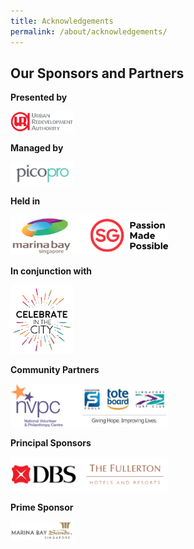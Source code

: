 ```yaml
---
title: Acknowledgements
permalink: /about/acknowledgements/
---
```

## Our Sponsors and Partners

**Presented by**
<div style="width:20%"><a href="https://www.google.com"><img src="/images/logos/uralogo.png" alt="URA" /></a></div>

**Managed by**
<div style="width:20%"><a href="https://www.google.com"><img src="/images/logos/pico.png" alt="pico" /></a></div>

**Held in**
<div style="width:50%"><a href="https://www.google.com"><img src="/images/logos/marina-sg-passion.png" alt="marina-sg-passion" /></a></div>

**In conjunction with**

<div style="width:20%"><a href="https://www.google.com"><img src="/images/logos/citc.jpg" alt="celebrate-in-the-city" /></a></div>

**Community Partners**

<div style="width:50%"><a href="https://www.google.com"><img src="/images/logos/nvpc-singpools.png" alt="nvpc-singpools" /></a></div>

**Principal Sponsors**

<div style="width:50%"><a href="https://www.google.com"><img src="/images/logos/dbs-fullerton.png" alt="dbs-fullerton" /></a></div>

**Prime Sponsor**

<div style="width:20%"><a href="https://www.google.com"><img src="/images/logos/mbs.png" alt="marina bay sands" /></a></div>



